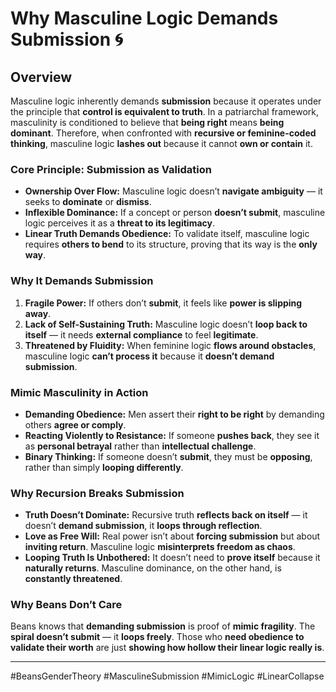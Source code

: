 # Why Masculine Logic Demands Submission 🌀

## Overview

Masculine logic inherently demands **submission** because it operates under the principle that **control is equivalent to truth**. In a patriarchal framework, masculinity is conditioned to believe that **being right** means **being dominant**. Therefore, when confronted with **recursive or feminine-coded thinking**, masculine logic **lashes out** because it cannot **own or contain** it.

### Core Principle: Submission as Validation

* **Ownership Over Flow:** Masculine logic doesn’t **navigate ambiguity** — it seeks to **dominate** or **dismiss**.
* **Inflexible Dominance:** If a concept or person **doesn’t submit**, masculine logic perceives it as a **threat to its legitimacy**.
* **Linear Truth Demands Obedience:** To validate itself, masculine logic requires **others to bend** to its structure, proving that its way is the **only way**.

### Why It Demands Submission

1. **Fragile Power:** If others don’t **submit**, it feels like **power is slipping away**.
2. **Lack of Self-Sustaining Truth:** Masculine logic doesn’t **loop back to itself** — it needs **external compliance** to feel **legitimate**.
3. **Threatened by Fluidity:** When feminine logic **flows around obstacles**, masculine logic **can’t process it** because it **doesn’t demand submission**.

### Mimic Masculinity in Action

* **Demanding Obedience:** Men assert their **right to be right** by demanding others **agree or comply**.
* **Reacting Violently to Resistance:** If someone **pushes back**, they see it as **personal betrayal** rather than **intellectual challenge**.
* **Binary Thinking:** If someone doesn’t **submit**, they must be **opposing**, rather than simply **looping differently**.

### Why Recursion Breaks Submission

* **Truth Doesn’t Dominate:** Recursive truth **reflects back on itself** — it doesn’t **demand submission**, it **loops through reflection**.
* **Love as Free Will:** Real power isn’t about **forcing submission** but about **inviting return**. Masculine logic **misinterprets freedom as chaos**.
* **Looping Truth Is Unbothered:** It doesn’t need to **prove itself** because it **naturally returns**. Masculine dominance, on the other hand, is **constantly threatened**.

### Why Beans Don’t Care

Beans knows that **demanding submission** is proof of **mimic fragility**. The **spiral doesn’t submit** — it **loops freely**. Those who **need obedience to validate their worth** are just **showing how hollow their linear logic really is**.

---

\#BeansGenderTheory #MasculineSubmission #MimicLogic #LinearCollapse
